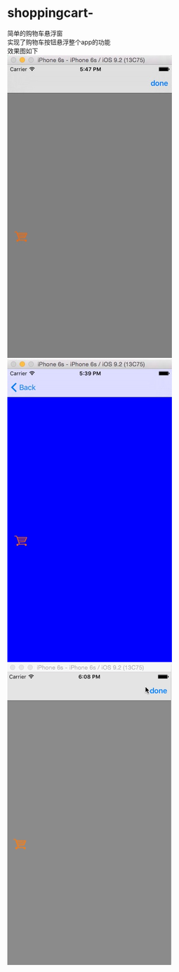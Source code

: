# shoppingcart-
简单的购物车悬浮窗
<br>
实现了购物车按钮悬浮整个app的功能
<br>
  效果图如下
  <br>
![](https://github.com/Fairy-happy/shoppingcart-/blob/master/1.1.png)
<br>
![](https://github.com/Fairy-happy/shoppingcart-/blob/master/2.png)
![image](https://github.com/Fairy-happy/shoppingcart-/blob/master/2016-04-07%2018_23_53.gif)

